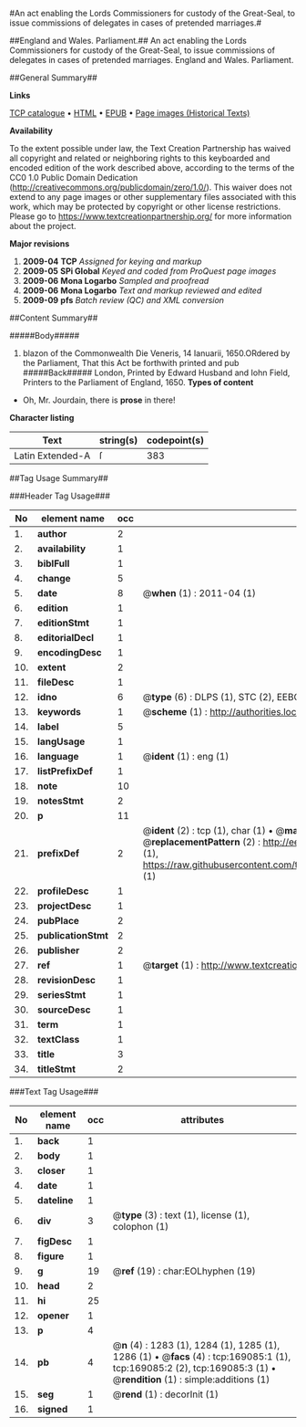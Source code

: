#An act enabling the Lords Commissioners for custody of the Great-Seal, to issue commissions of delegates in cases of pretended marriages.#

##England and Wales. Parliament.##
An act enabling the Lords Commissioners for custody of the Great-Seal, to issue commissions of delegates in cases of pretended marriages.
England and Wales. Parliament.

##General Summary##

**Links**

[TCP catalogue](http://www.ota.ox.ac.uk/tcp/)  • 
[HTML](http://tei.it.ox.ac.uk/tcp/Texts-HTML/free/A74/A74408.html)  • 
[EPUB](http://tei.it.ox.ac.uk/tcp/Texts-EPUB/free/A74/A74408.epub) • 
[Page images (Historical Texts)](https://historicaltexts.jisc.ac.uk/eebo-99868174e)

**Availability**

To the extent possible under law, the Text Creation Partnership has waived all copyright and related or neighboring rights to this keyboarded and encoded edition of the work described above, according to the terms of the CC0 1.0 Public Domain Dedication (http://creativecommons.org/publicdomain/zero/1.0/). This waiver does not extend to any page images or other supplementary files associated with this work, which may be protected by copyright or other license restrictions. Please go to https://www.textcreationpartnership.org/ for more information about the project.

**Major revisions**

1. __2009-04__ __TCP__ *Assigned for keying and markup*
1. __2009-05__ __SPi Global__ *Keyed and coded from ProQuest page images*
1. __2009-06__ __Mona Logarbo__ *Sampled and proofread*
1. __2009-06__ __Mona Logarbo__ *Text and markup reviewed and edited*
1. __2009-09__ __pfs__ *Batch review (QC) and XML conversion*

##Content Summary##

#####Body#####

1. blazon of the Commonwealth
Die Veneris, 14 Ianuarii, 1650.ORdered by the Parliament, That this Act be forthwith printed and pub
#####Back#####
London, Printed by Edward Husband and Iohn Field, Printers to the Parliament of England, 1650.
**Types of content**

  * Oh, Mr. Jourdain, there is **prose** in there!

**Character listing**


|Text|string(s)|codepoint(s)|
|---|---|---|
|Latin Extended-A|ſ|383|

##Tag Usage Summary##

###Header Tag Usage###

|No|element name|occ|attributes|
|---|---|---|---|
|1.|__author__|2||
|2.|__availability__|1||
|3.|__biblFull__|1||
|4.|__change__|5||
|5.|__date__|8| @__when__ (1) : 2011-04 (1)|
|6.|__edition__|1||
|7.|__editionStmt__|1||
|8.|__editorialDecl__|1||
|9.|__encodingDesc__|1||
|10.|__extent__|2||
|11.|__fileDesc__|1||
|12.|__idno__|6| @__type__ (6) : DLPS (1), STC (2), EEBO-CITATION (1), PROQUEST (1), VID (1)|
|13.|__keywords__|1| @__scheme__ (1) : http://authorities.loc.gov/ (1)|
|14.|__label__|5||
|15.|__langUsage__|1||
|16.|__language__|1| @__ident__ (1) : eng (1)|
|17.|__listPrefixDef__|1||
|18.|__note__|10||
|19.|__notesStmt__|2||
|20.|__p__|11||
|21.|__prefixDef__|2| @__ident__ (2) : tcp (1), char (1)  •  @__matchPattern__ (2) : ([0-9\-]+):([0-9IVX]+) (1), (.+) (1)  •  @__replacementPattern__ (2) : http://eebo.chadwyck.com/downloadtiff?vid=$1&page=$2 (1), https://raw.githubusercontent.com/textcreationpartnership/Texts/master/tcpchars.xml#$1 (1)|
|22.|__profileDesc__|1||
|23.|__projectDesc__|1||
|24.|__pubPlace__|2||
|25.|__publicationStmt__|2||
|26.|__publisher__|2||
|27.|__ref__|1| @__target__ (1) : http://www.textcreationpartnership.org/docs/. (1)|
|28.|__revisionDesc__|1||
|29.|__seriesStmt__|1||
|30.|__sourceDesc__|1||
|31.|__term__|1||
|32.|__textClass__|1||
|33.|__title__|3||
|34.|__titleStmt__|2||


###Text Tag Usage###

|No|element name|occ|attributes|
|---|---|---|---|
|1.|__back__|1||
|2.|__body__|1||
|3.|__closer__|1||
|4.|__date__|1||
|5.|__dateline__|1||
|6.|__div__|3| @__type__ (3) : text (1), license (1), colophon (1)|
|7.|__figDesc__|1||
|8.|__figure__|1||
|9.|__g__|19| @__ref__ (19) : char:EOLhyphen (19)|
|10.|__head__|2||
|11.|__hi__|25||
|12.|__opener__|1||
|13.|__p__|4||
|14.|__pb__|4| @__n__ (4) : 1283 (1), 1284 (1), 1285 (1), 1286 (1)  •  @__facs__ (4) : tcp:169085:1 (1), tcp:169085:2 (2), tcp:169085:3 (1)  •  @__rendition__ (1) : simple:additions (1)|
|15.|__seg__|1| @__rend__ (1) : decorInit (1)|
|16.|__signed__|1||
